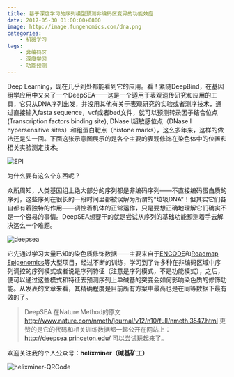 ```yaml
---
title: 基于深度学习的序列模型预测非编码区变异的功能效应
date: 2017-05-30 01:00:00+0800
image: http://image.fungenomics.com/dna.png
categories:
    - 机器学习
tags:
    - 非编码区
    - 深度学习
    - 功能预测
---
```



Deep Learning，现在几乎到处都能看到它的应用。看！紧随DeepBind，在基因组学应用中又来了一个DeepSEA——这是一个适用于表观遗传研究和应用的工具，它只从DNA序列出发，并没用其他有关于表观研究的实验或者测序技术，通过直接输入fasta sequence，vcf或者bed文件，就可以预测转录因子结合位点(Transcription factors binding site), DNase I超敏感位点（DNase I hypersensitive sites）和组蛋白靶点（histone marks），这么多年来，这样的做法还是头一回。下面这张示意图展示的是各个主要的表观修饰在染色体中的位置和相关实验测定技术。

![EPI](http://image.fungenomics.com/epi.png)

为什么要有这么个东西呢？

众所周知，人类基因组上绝大部分的序列都是非编码序列——不直接编码蛋白质的序列，这些序列在很长的一段时间里都被误解为所谓的“垃圾DNA”！但其实它们各自都有着独特的作用——调控着机体的正常运作，只是要想正确地理解它们确实不是一个容易的事情。DeepSEA想要干的就是尝试从序列的基础功能预测着手去解决这么一个难题。

![deepsea](http://image.fungenomics.com/deepsea.png)

它先通过学习大量已知的染色质修饰数据——主要来自于[ENCODE](https://www.encodeproject.org/)和[Roadmap Epigenomics](http://www.roadmapepigenomics.org/)等大型项目，经过不断的训练，学习到了许多种在非编码区域中序列调控的序列模式或者说是序列特征（注意是序列模式，不是功能模式），之后，便可以通过这些模式和特征去预测序列上单碱基的突变会如何影响染色质的修饰功能。从发表的文章来看，其精确程度是目前所有方案中最高也是在同等数据下最有效的了。

> DeepSEA 在Nature Method的原文<http://www.nature.com/nmeth/journal/v12/n10/full/nmeth.3547.html>
> 更赞的是它的代码和相关训练数据都一起公开在网站上：http://deepsea.princeton.edu/ 可以尝试玩起来了。


欢迎关注我的个人公众号：**helixminer（碱基矿工）**

![helixminer-QRCode](https://static.fungenomics.com/images/2021/03/helixminer-mid-red.png)


